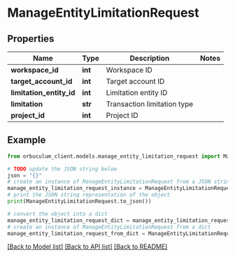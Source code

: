 # ManageEntityLimitationRequest


## Properties

Name | Type | Description | Notes
------------ | ------------- | ------------- | -------------
**workspace_id** | **int** | Workspace ID | 
**target_account_id** | **int** | Target account ID | 
**limitation_entity_id** | **int** | Limitation entity ID | 
**limitation** | **str** | Transaction limitation type | 
**project_id** | **int** | Project ID | 

## Example

```python
from orbuculum_client.models.manage_entity_limitation_request import ManageEntityLimitationRequest

# TODO update the JSON string below
json = "{}"
# create an instance of ManageEntityLimitationRequest from a JSON string
manage_entity_limitation_request_instance = ManageEntityLimitationRequest.from_json(json)
# print the JSON string representation of the object
print(ManageEntityLimitationRequest.to_json())

# convert the object into a dict
manage_entity_limitation_request_dict = manage_entity_limitation_request_instance.to_dict()
# create an instance of ManageEntityLimitationRequest from a dict
manage_entity_limitation_request_from_dict = ManageEntityLimitationRequest.from_dict(manage_entity_limitation_request_dict)
```
[[Back to Model list]](../README.md#documentation-for-models) [[Back to API list]](../README.md#documentation-for-api-endpoints) [[Back to README]](../README.md)


